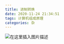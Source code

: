 ```yaml
---
title: 进制转换
date: 2020-11-24 21:34:51
tags: 计算机组成原理
categories: 杂
---
```


<!--more-->

![在这里插入图片描述](https://img-blog.csdnimg.cn/20201124213442452.png?x-oss-process=image/watermark,type_ZmFuZ3poZW5naGVpdGk,shadow_10,text_aHR0cHM6Ly9ibG9nLmNzZG4ubmV0L3FxXzIxMDQwNTU5,size_16,color_FFFFFF,t_70#pic_center)